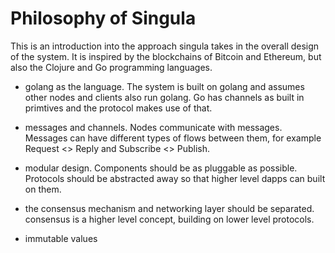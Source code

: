 # Philosophy of Singula

This is an introduction into the approach singula takes in the overall design
of the system. It is inspired by the blockchains of Bitcoin and Ethereum, but
also the Clojure and Go programming languages.

* golang as the language. The system is built on golang and assumes other nodes and clients also run golang. Go has channels as built in primtives and the protocol makes use of that.

* messages and channels. Nodes communicate with messages. Messages can have different types of flows between them, for example Request <> Reply and Subscribe <> Publish.

* modular design. Components should be as pluggable as possible. Protocols should be abstracted away so that higher level dapps can built on them.

* the consensus mechanism and networking layer should be separated. consensus is a higher level concept, building on lower level protocols.

* immutable values